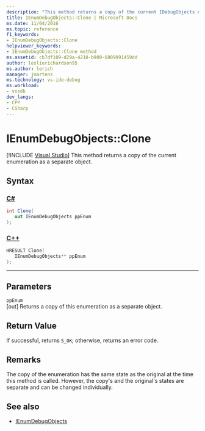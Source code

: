 ```yaml
---
description: "This method returns a copy of the current IDebugObjects enumeration as a separate object."
title: IEnumDebugObjects::Clone | Microsoft Docs
ms.date: 11/04/2016
ms.topic: reference
f1_keywords:
- IEnumDebugObjects::Clone
helpviewer_keywords:
- IEnumDebugObjects::Clone method
ms.assetid: cb7df109-d29a-4218-b900-6809091459dd
author: leslierichardson95
ms.author: lerich
manager: jmartens
ms.technology: vs-ide-debug
ms.workload:
- vssdk
dev_langs:
- CPP
- CSharp
---
```

# IEnumDebugObjects::Clone

 [!INCLUDE [Visual Studio](~/includes/applies-to-version/vs-windows-only.md)]
This method returns a copy of the current enumeration as a separate object.

## Syntax

### [C#](#tab/csharp)
```csharp
int Clone(
   out IEnumDebugObjects ppEnum
);
```
### [C++](#tab/cpp)
```cpp
HRESULT Clone(
   IEnumDebugObjects** ppEnum
);
```
---

## Parameters
`ppEnum`\
[out] Returns a copy of this enumeration as a separate object.

## Return Value
 If successful, returns `S_OK`; otherwise, returns an error code.

## Remarks
 The copy of the enumeration has the same state as the original at the time this method is called. However, the copy's and the original's states are separate and can be changed individually.

## See also
- [IEnumDebugObjects](../../../extensibility/debugger/reference/ienumdebugobjects.md)
